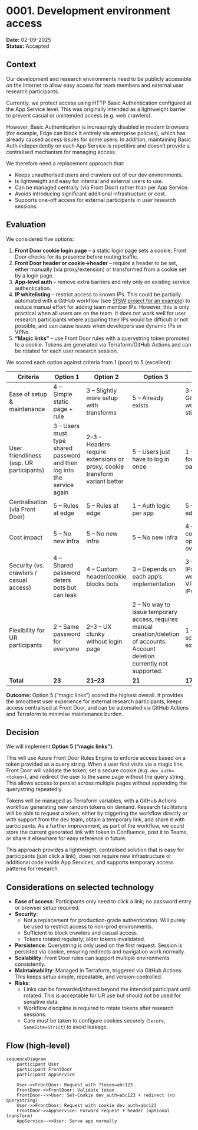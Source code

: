 # 0001. Development environment access

**Date:** 02-09-2025  
**Status:** Accepted

## Context

Our development and research environments need to be publicly accessible on the internet to allow easy access for team members and external user research participants.

Currently, we protect access using HTTP Basic Authentication configured at the App Service level. This was originally intended as a lightweight barrier to prevent casual or unintended access (e.g. web crawlers).

However, Basic Authentication is increasingly disabled in modern browsers (for example, Edge can block it entirely via enterprise policies), which has already caused access issues for some users. In addition, maintaining Basic Auth independently on each App Service is repetitive and doesn’t provide a centralised mechanism for managing access.

We therefore need a replacement approach that:

- Keeps unauthorised users and crawlers out of our dev environments.
- Is lightweight and easy for internal and external users to use.
- Can be managed centrally (via Front Door) rather than per App Service.
- Avoids introducing significant additional infrastructure or cost.
- Supports one-off access for external participants in user research sessions.

## Evaluation

We considered five options:

1. **Front Door cookie login page** – a static login page sets a cookie; Front Door checks for its presence before routing traffic.
2. **Front Door header or cookie→header** – require a header to be set, either manually (via proxy/extension) or transformed from a cookie set by a login page.
3. **App-level auth** – remove extra barriers and rely only on existing service authentication.
4. **IP whitelisting** – restrict access to known IPs. This could be partially automated with a GitHub workflow (see [SfSW project for an example](https://github.com/DFE-Digital/SfSW-Infra/blob/main/.github/workflows/ip-whitelist.yml)) to reduce manual effort for adding team member IPs. However, this is only practical when all users are on the team. It does not work well for user research participants where acquiring their IPs would be difficult or not possible, and can cause issues when developers use dynamic IPs or VPNs.
5. **“Magic links”** – use Front Door rules with a querystring token promoted to a cookie. Tokens are generated via Terraform/GitHub Actions and can be rotated for each user research session.

We scored each option against criteria from 1 (poor) to 5 (excellent):

| Criteria                                 | Option 1                                                                | Option 2                                                                   | Option 3                                                                                                                       | Option 4                                                 | Option 5                                                     |
| ---------------------------------------- | ----------------------------------------------------------------------- | -------------------------------------------------------------------------- | ------------------------------------------------------------------------------------------------------------------------------ | -------------------------------------------------------- | ------------------------------------------------------------ |
| Ease of setup & maintenance              | 4 – Simple static page + rule                                           | 3 – Slightly more setup with transforms                                    | 5 – Already exists                                                                                                             | 3 – Easier with GitHub workflow, but still awkward       | 3 – Needs workflow/rotation, but centralised                 |
| User friendliness (esp. UR participants) | 3 – Users must type shared password and then log into the service again | 2–3 – Headers require extensions or proxy, cookie transform variant better | 5 – Users just have to log in once                                                                                             | 1 – Not viable for external participants                 | 5 – Just click a link, no input, app level auth still needed |
| Centralisation (via Front Door)          | 5 – Rules at edge                                                       | 5 – Rules at edge                                                          | 1 – Auth logic per app                                                                                                         | 5 – Rules at edge                                        | 5 – Rules at edge                                            |
| Cost impact                              | 5 – No new infra                                                        | 5 – No new infra                                                           | 5 – No new infra                                                                                                               | 4 – No infra cost, but operational overhead              | 5 – No new infra, reuses workflows                           |
| Security (vs. crawlers / casual access)  | 4 – Shared password deters bots but can leak                            | 4 – Custom header/cookie blocks bots                                       | 3 – Depends on each app’s implementation                                                                                       | 3 – Strong if IPs are stable, weak with VPNs/dynamic IPs | 4 – Rotating tokens strong enough for UR                     |
| Flexibility for UR participants          | 2 – Same password for everyone                                          | 2–3 – UX clunky without login page                                         | 2 – No way to issue temporary access, requires manual creation/deletion of accounts. Account deletion currently not supported. | 1 – Doesn’t scale to external users                      | 5 – Easy temporary access per session                        |
| **Total**                                | **23**                                                                  | **21–23**                                                                  | **21**                                                                                                                         | **17**                                                   | **27**                                                       |

**Outcome:** Option 5 (“magic links”) scored the highest overall. It provides the smoothest user experience for external research participants, keeps access centralised at Front Door, and can be automated via GitHub Actions and Terraform to minimise maintenance burden.

## Decision

We will implement **Option 5 (“magic links”)**.

This will use Azure Front Door Rules Engine to enforce access based on a token provided as a query string. When a user first visits via a magic link, Front Door will validate the token, set a secure cookie (e.g. `dev_auth=<token>`), and redirect the user to the same page without the query string. This allows access to persist across multiple pages without appending the querystring repeatedly.

Tokens will be managed as Terraform variables, with a GitHub Actions workflow generating new random tokens on demand. Research facilitators will be able to request a token, either by triggering the workflow directly or with support from the dev team, obtain a temporary link, and share it with participants.
As a further improvement, as part of the workflow, we could store the current generated link with token in Confluence, post it to Teams, or share it elsewhere for easy reference in future.

This approach provides a lightweight, centralised solution that is easy for participants (just click a link), does not require new infrastructure or additional code inside App Services, and supports temporary access patterns for research.

## Considerations on selected technology

- **Ease of access**: Participants only need to click a link; no password entry or browser setup required.
- **Security**:
  - Not a replacement for production-grade authentication. Will purely be used to restrict access to non-prod environments.
  - Sufficient to block crawlers and casual access.
  - Tokens rotated regularly; older tokens invalidated.
- **Persistence**: Querystring is only used on the first request. Session is persisted via cookie, ensuring redirects and navigation work normally.
- **Scalability**: Front Door rules can support multiple environments consistently.
- **Maintainability**: Managed in Terraform, triggered via GitHub Actions. This keeps setup simple, repeatable, and version-controlled.
- **Risks**:
  - Links can be forwarded/shared beyond the intended participant until rotated. This is acceptable for UR use but should not be used for sensitive data.
  - Workflow discipline is required to rotate tokens after research sessions.
  - Care must be taken to configure cookies securely (`Secure`, `SameSite=Strict`) to avoid leakage.

## Flow (high-level)

```mermaid
sequenceDiagram
    participant User
    participant FrontDoor
    participant AppService

    User->>FrontDoor: Request with ?token=abc123
    FrontDoor->>FrontDoor: Validate token
    FrontDoor-->>User: Set-Cookie dev_auth=abc123 + redirect (no querystring)
    User->>FrontDoor: Request with cookie dev_auth=abc123
    FrontDoor->>AppService: Forward request + header (optional transform)
    AppService-->>User: Serve app normally
```
